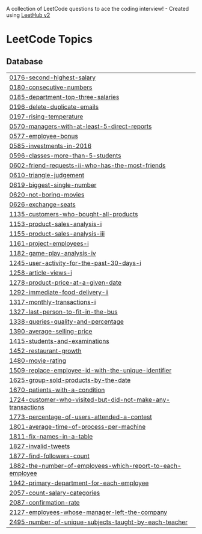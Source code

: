 A collection of LeetCode questions to ace the coding interview! - Created using [LeetHub v2](https://github.com/arunbhardwaj/LeetHub-2.0)
<!---LeetCode Topics Start-->
# LeetCode Topics
## Database
|  |
| ------- |
| [0176-second-highest-salary](https://github.com/kowshikreddy97/leetcode-SQL50/tree/master/0176-second-highest-salary) |
| [0180-consecutive-numbers](https://github.com/kowshikreddy97/leetcode-SQL50/tree/master/0180-consecutive-numbers) |
| [0185-department-top-three-salaries](https://github.com/kowshikreddy97/leetcode-SQL50/tree/master/0185-department-top-three-salaries) |
| [0196-delete-duplicate-emails](https://github.com/kowshikreddy97/leetcode-SQL50/tree/master/0196-delete-duplicate-emails) |
| [0197-rising-temperature](https://github.com/kowshikreddy97/leetcode-SQL50/tree/master/0197-rising-temperature) |
| [0570-managers-with-at-least-5-direct-reports](https://github.com/kowshikreddy97/leetcode-SQL50/tree/master/0570-managers-with-at-least-5-direct-reports) |
| [0577-employee-bonus](https://github.com/kowshikreddy97/leetcode-SQL50/tree/master/0577-employee-bonus) |
| [0585-investments-in-2016](https://github.com/kowshikreddy97/leetcode-SQL50/tree/master/0585-investments-in-2016) |
| [0596-classes-more-than-5-students](https://github.com/kowshikreddy97/leetcode-SQL50/tree/master/0596-classes-more-than-5-students) |
| [0602-friend-requests-ii-who-has-the-most-friends](https://github.com/kowshikreddy97/leetcode-SQL50/tree/master/0602-friend-requests-ii-who-has-the-most-friends) |
| [0610-triangle-judgement](https://github.com/kowshikreddy97/leetcode-SQL50/tree/master/0610-triangle-judgement) |
| [0619-biggest-single-number](https://github.com/kowshikreddy97/leetcode-SQL50/tree/master/0619-biggest-single-number) |
| [0620-not-boring-movies](https://github.com/kowshikreddy97/leetcode-SQL50/tree/master/0620-not-boring-movies) |
| [0626-exchange-seats](https://github.com/kowshikreddy97/leetcode-SQL50/tree/master/0626-exchange-seats) |
| [1135-customers-who-bought-all-products](https://github.com/kowshikreddy97/leetcode-SQL50/tree/master/1135-customers-who-bought-all-products) |
| [1153-product-sales-analysis-i](https://github.com/kowshikreddy97/leetcode-SQL50/tree/master/1153-product-sales-analysis-i) |
| [1155-product-sales-analysis-iii](https://github.com/kowshikreddy97/leetcode-SQL50/tree/master/1155-product-sales-analysis-iii) |
| [1161-project-employees-i](https://github.com/kowshikreddy97/leetcode-SQL50/tree/master/1161-project-employees-i) |
| [1182-game-play-analysis-iv](https://github.com/kowshikreddy97/leetcode-SQL50/tree/master/1182-game-play-analysis-iv) |
| [1245-user-activity-for-the-past-30-days-i](https://github.com/kowshikreddy97/leetcode-SQL50/tree/master/1245-user-activity-for-the-past-30-days-i) |
| [1258-article-views-i](https://github.com/kowshikreddy97/leetcode-SQL50/tree/master/1258-article-views-i) |
| [1278-product-price-at-a-given-date](https://github.com/kowshikreddy97/leetcode-SQL50/tree/master/1278-product-price-at-a-given-date) |
| [1292-immediate-food-delivery-ii](https://github.com/kowshikreddy97/leetcode-SQL50/tree/master/1292-immediate-food-delivery-ii) |
| [1317-monthly-transactions-i](https://github.com/kowshikreddy97/leetcode-SQL50/tree/master/1317-monthly-transactions-i) |
| [1327-last-person-to-fit-in-the-bus](https://github.com/kowshikreddy97/leetcode-SQL50/tree/master/1327-last-person-to-fit-in-the-bus) |
| [1338-queries-quality-and-percentage](https://github.com/kowshikreddy97/leetcode-SQL50/tree/master/1338-queries-quality-and-percentage) |
| [1390-average-selling-price](https://github.com/kowshikreddy97/leetcode-SQL50/tree/master/1390-average-selling-price) |
| [1415-students-and-examinations](https://github.com/kowshikreddy97/leetcode-SQL50/tree/master/1415-students-and-examinations) |
| [1452-restaurant-growth](https://github.com/kowshikreddy97/leetcode-SQL50/tree/master/1452-restaurant-growth) |
| [1480-movie-rating](https://github.com/kowshikreddy97/leetcode-SQL50/tree/master/1480-movie-rating) |
| [1509-replace-employee-id-with-the-unique-identifier](https://github.com/kowshikreddy97/leetcode-SQL50/tree/master/1509-replace-employee-id-with-the-unique-identifier) |
| [1625-group-sold-products-by-the-date](https://github.com/kowshikreddy97/leetcode-SQL50/tree/master/1625-group-sold-products-by-the-date) |
| [1670-patients-with-a-condition](https://github.com/kowshikreddy97/leetcode-SQL50/tree/master/1670-patients-with-a-condition) |
| [1724-customer-who-visited-but-did-not-make-any-transactions](https://github.com/kowshikreddy97/leetcode-SQL50/tree/master/1724-customer-who-visited-but-did-not-make-any-transactions) |
| [1773-percentage-of-users-attended-a-contest](https://github.com/kowshikreddy97/leetcode-SQL50/tree/master/1773-percentage-of-users-attended-a-contest) |
| [1801-average-time-of-process-per-machine](https://github.com/kowshikreddy97/leetcode-SQL50/tree/master/1801-average-time-of-process-per-machine) |
| [1811-fix-names-in-a-table](https://github.com/kowshikreddy97/leetcode-SQL50/tree/master/1811-fix-names-in-a-table) |
| [1827-invalid-tweets](https://github.com/kowshikreddy97/leetcode-SQL50/tree/master/1827-invalid-tweets) |
| [1877-find-followers-count](https://github.com/kowshikreddy97/leetcode-SQL50/tree/master/1877-find-followers-count) |
| [1882-the-number-of-employees-which-report-to-each-employee](https://github.com/kowshikreddy97/leetcode-SQL50/tree/master/1882-the-number-of-employees-which-report-to-each-employee) |
| [1942-primary-department-for-each-employee](https://github.com/kowshikreddy97/leetcode-SQL50/tree/master/1942-primary-department-for-each-employee) |
| [2057-count-salary-categories](https://github.com/kowshikreddy97/leetcode-SQL50/tree/master/2057-count-salary-categories) |
| [2087-confirmation-rate](https://github.com/kowshikreddy97/leetcode-SQL50/tree/master/2087-confirmation-rate) |
| [2127-employees-whose-manager-left-the-company](https://github.com/kowshikreddy97/leetcode-SQL50/tree/master/2127-employees-whose-manager-left-the-company) |
| [2495-number-of-unique-subjects-taught-by-each-teacher](https://github.com/kowshikreddy97/leetcode-SQL50/tree/master/2495-number-of-unique-subjects-taught-by-each-teacher) |
<!---LeetCode Topics End-->